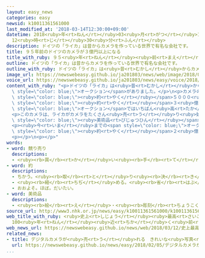 ```yaml
---
layout: easy_news
categories: easy
newsid: k10011361561000
last_modified_at: '2018-03-14T12:30:00+09:00'
datetime: 2018<ruby>年<rt>ねん</rt></ruby>03<ruby>月<rt>がつ</rt></ruby>14<ruby>日<rt>にち</rt></ruby>
  12<ruby>時<rt>じ</rt></ruby>30<ruby>分<rt>ふん</rt></ruby>
description: ドイツの「ライカ」は昔からカメラを作っている世界で有名な会社です。
title: ９５年前のドイツのカメラが３億円以上になる
title_with_ruby: ９５<ruby>年<rt>ねん</rt></ruby><ruby>前<rt>まえ</rt></ruby>のドイツのカメラが３<ruby>億<rt>おく</rt></ruby><ruby>円<rt>えん</rt></ruby><ruby>以上<rt>いじょう</rt></ruby>になる
outline: ドイツの「ライカ」は昔からカメラを作っている世界で有名な会社です。
outline_with_ruby: ドイツの「ライカ」は<ruby>昔<rt>むかし</rt></ruby>からカメラを<ruby>作<rt>つく</rt></ruby>っている<ruby>世界<rt>せかい</rt></ruby>で<ruby>有名<rt>ゆうめい</rt></ruby>な<ruby>会社<rt>かいしゃ</rt></ruby>です。
image_url: https://newswebeasy.github.io/ja201803/news/web/image/2018/03/12/K10011361561_1803121508_1803121513_01_02.jpg
voice_url: https://newswebeasy.github.io/ja201803/news/easy/voice/2018/03/14/k10011361561000.mp3
content_with_ruby: "<p>ドイツの「ライカ」は<ruby>昔<rt>むかし</rt></ruby>からカメラを<ruby>作<rt>つく</rt></ruby>っている<ruby>世界<rt>せかい</rt></ruby>で<ruby>有名<rt>ゆうめい</rt></ruby>な<ruby>会社<rt>かいしゃ</rt></ruby>です。オーストリアのウィーンで、ライカが９５<ruby>年<rt>ねん</rt></ruby><ruby>前<rt>まえ</rt></ruby>に<ruby>作<rt>つく</rt></ruby>ったカメラの<span\
  \ style=\"color: blue;\">オークション</span>がありました。</p>\n<p>カメラの<ruby>値段<rt>ねだん</rt></ruby>は<ruby>日本<rt>にっぽん</rt></ruby>のお<ruby>金<rt>かね</rt></ruby>で<span\
  \ style=\"color: blue;\"><ruby>約<rt>やく</rt></ruby></span>５０００<ruby>万<rt>まん</rt></ruby><ruby>円<rt>えん</rt></ruby>から<ruby>始<rt>はじ</rt></ruby>まって、<ruby>最後<rt>さいご</rt></ruby>には<span\
  \ style=\"color: blue;\"><ruby>約<rt>やく</rt></ruby></span>３<ruby>億<rt>おく</rt></ruby>１５００<ruby>万<rt>まん</rt></ruby><ruby>円<rt>えん</rt></ruby>になりました。カメラの<span\
  \ style=\"color: blue;\">オークション</span>ではいちばん<ruby>高<rt>たか</rt></ruby>い<ruby>値段<rt>ねだん</rt></ruby>でした。</p>\n\
  <p>このカメラは、ライカがカメラをたくさん<ruby>売<rt>う</rt></ruby>り<ruby>始<rt>はじ</rt></ruby>める<ruby>前<rt>まえ</rt></ruby>に<ruby>研究<rt>けんきゅう</rt></ruby>のために<ruby>作<rt>つく</rt></ruby>った２５<ruby>台<rt>だい</rt></ruby>の<ruby>中<rt>なか</rt></ruby>の１<ruby>台<rt>だい</rt></ruby>です。<span\
  \ style=\"color: blue;\"><ruby>美術品<rt>びじゅつひん</rt></ruby></span>などを<ruby>集<rt>あつ</rt></ruby>めているアジアの<ruby>人<rt>ひと</rt></ruby>が<ruby>買<rt>か</rt></ruby>いました。</p>\n\
  <p><ruby>今<rt>いま</rt></ruby>までの<span style=\"color: blue;\">オークション</span>でいちばん<ruby>高<rt>たか</rt></ruby>かったカメラもライカのカメラで、<span\
  \ style=\"color: blue;\"><ruby>約<rt>やく</rt></ruby></span>２<ruby>億<rt>おく</rt></ruby>８０００<ruby>万<rt>まん</rt></ruby><ruby>円<rt>えん</rt></ruby>でした。</p>\n\
  <p></p>\n<p></p>"
words:
- word: 競り売り
  descriptions:
  - <ruby><rb>買</rb><rt>か</rt></ruby>い<ruby><rb>手</rb><rt>て</rt></ruby>に<ruby><rb>競争</rb><rt>きょうそう</rt></ruby>で<ruby><rb>値段</rb><rt>ねだん</rt></ruby>をつけさせ、いちばん<ruby><rb>高</rb><rt>たか</rt></ruby>い<ruby><rb>値段</rb><rt>ねだん</rt></ruby>をつけた<ruby><rb>人</rb><rt>ひと</rt></ruby>に、その<ruby><rb>品物</rb><rt>しなもの</rt></ruby>を<ruby><rb>売</rb><rt>う</rt></ruby>る<ruby><rb>方法</rb><rt>ほうほう</rt></ruby>。<ruby><rb>競売</rb><rt>きょうばい</rt></ruby>。オークション。せり。
- word: 約
  descriptions:
  - ちかう。<ruby><rb>取</rb><rt>と</rt></ruby>り<ruby><rb>決</rb><rt>き</rt></ruby>める。
  - <ruby><rb>縮</rb><rt>ちぢ</rt></ruby>める。<ruby><rb>省</rb><rt>はぶ</rt></ruby>く。<ruby><rb>簡単</rb><rt>かんたん</rt></ruby>にする。
  - おおよそ。ほぼ。だいたい。
- word: 美術品
  descriptions:
  - <ruby><rb>絵</rb><rt>え</rt></ruby>・<ruby><rb>彫刻</rb><rt>ちょうこく</rt></ruby>など、<ruby><rb>美術</rb><rt>びじゅつ</rt></ruby>として<ruby><rb>値打</rb><rt>ねう</rt></ruby>ちのある<ruby><rb>作品</rb><rt>さくひん</rt></ruby>。<ruby><rb>美術作品</rb><rt>びじゅつさくひん</rt></ruby>。
source_url: http://www3.nhk.or.jp/news/easy/k10011361561000/k10011361561000.html
web_title_with_ruby: <ruby>史上<rt>しじょう</rt></ruby><ruby>最高<rt>さいこう</rt></ruby> 3<ruby>億円余<rt>おくえんよ</rt></ruby>で<ruby>落札<rt>らくさつ</rt></ruby>
  100<ruby>年<rt>ねん</rt></ruby><ruby>近<rt>ちか</rt></ruby>く<ruby>前<rt>まえ</rt></ruby>の<ruby>ドイツ<rt>どいつ</rt></ruby><ruby>製<rt>せい</rt></ruby><ruby>カメラ<rt>かめら</rt></ruby>
web_news_url: https://newswebeasy.github.io/news/web/2018/03/12/史上最高-3億円余で落札-100年近く前のドイツ製カメラ
related_news:
- title: デジタルカメラが<ruby>売<rt>う</rt></ruby>れる　きれいな<ruby>写真<rt>しゃしん</rt></ruby>をみんなに<ruby>見<rt>み</rt></ruby>せたい
  url: https://newswebeasy.github.io/news/easy/2018/02/05/デジタルカメラが売れる-きれいな写真をみんなに見せたい
...
```

